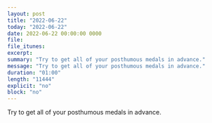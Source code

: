 ```yaml
---
layout: post
title: "2022-06-22"
today: "2022-06-22"
date: 2022-06-22 00:00:00 0000
file:
file_itunes:
excerpt:
summary: "Try to get all of your posthumous medals in advance."
message: "Try to get all of your posthumous medals in advance."
duration: "01:00"
length: "11444"
explicit: "no"
block: "no"
---
```

Try to get all of your posthumous medals in advance.


